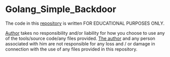 # Golang_Simple_Backdoor
<div>
    <p>The code in this <a href="https://github.com/ronik-v/Golang_Simple_Backdoor">repository</a> is written FOR EDUCATIONAL PURPOSES ONLY.</p>
    <p><a href="https://github.com/ronik-v">Author</a>
        takes no responsibility and/or liability for how you choose to use any of the tools/source code/any files provided. <a href="https://github.com/ronik-v">The author</a> and any person associated with him are not responsible for any loss and / or damage in connection with the use of any files provided in this repository.
    </p><br>
</div>